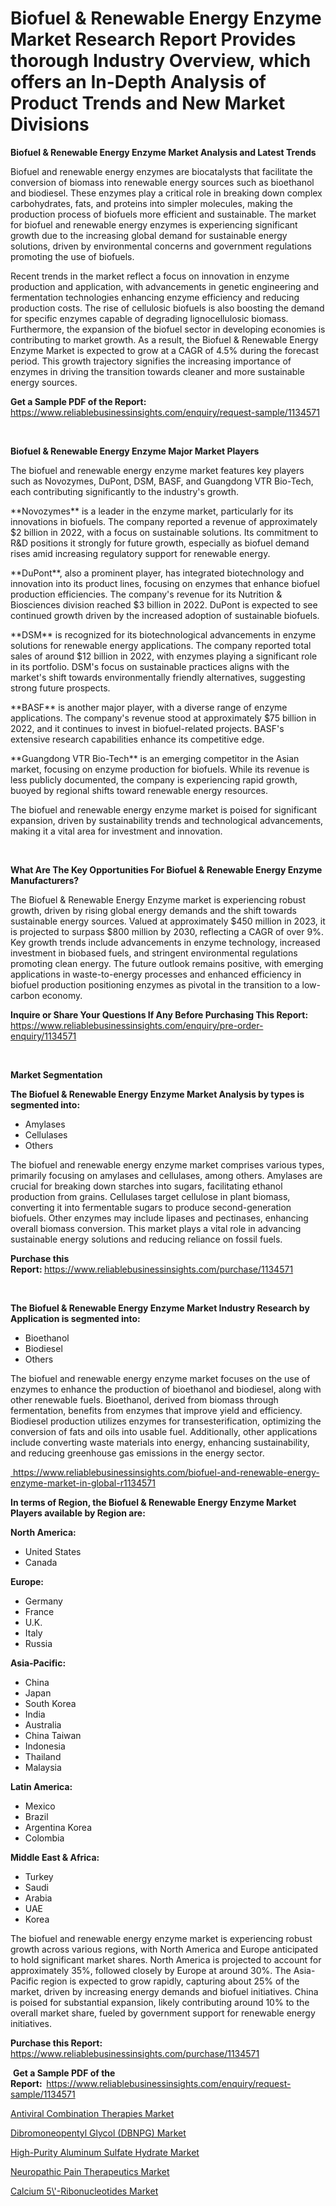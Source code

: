 <p><h1>Biofuel & Renewable Energy Enzyme Market Research Report Provides thorough Industry Overview, which offers an In-Depth Analysis of Product Trends and New Market Divisions</h1></p><p><strong>Biofuel & Renewable Energy Enzyme Market Analysis and Latest Trends</strong></p>
<p><p>Biofuel and renewable energy enzymes are biocatalysts that facilitate the conversion of biomass into renewable energy sources such as bioethanol and biodiesel. These enzymes play a critical role in breaking down complex carbohydrates, fats, and proteins into simpler molecules, making the production process of biofuels more efficient and sustainable. The market for biofuel and renewable energy enzymes is experiencing significant growth due to the increasing global demand for sustainable energy solutions, driven by environmental concerns and government regulations promoting the use of biofuels.</p><p>Recent trends in the market reflect a focus on innovation in enzyme production and application, with advancements in genetic engineering and fermentation technologies enhancing enzyme efficiency and reducing production costs. The rise of cellulosic biofuels is also boosting the demand for specific enzymes capable of degrading lignocellulosic biomass. Furthermore, the expansion of the biofuel sector in developing economies is contributing to market growth. As a result, the Biofuel & Renewable Energy Enzyme Market is expected to grow at a CAGR of 4.5% during the forecast period. This growth trajectory signifies the increasing importance of enzymes in driving the transition towards cleaner and more sustainable energy sources.</p></p>
<p><strong>Get a Sample PDF of the Report:&nbsp;</strong> <a href="https://www.reliablebusinessinsights.com/enquiry/request-sample/1134571?utm_campaign=100&utm_medium=2&utm_source=Github&utm_content=ia&utm_term=25032025&utm_id=biofuel-renewable-energy-enzyme">https://www.reliablebusinessinsights.com/enquiry/request-sample/1134571</a></p>
<p>&nbsp;</p>
<p><strong>Biofuel & Renewable Energy Enzyme Major Market Players</strong></p>
<p><p>The biofuel and renewable energy enzyme market features key players such as Novozymes, DuPont, DSM, BASF, and Guangdong VTR Bio-Tech, each contributing significantly to the industry's growth.</p><p>**Novozymes** is a leader in the enzyme market, particularly for its innovations in biofuels. The company reported a revenue of approximately $2 billion in 2022, with a focus on sustainable solutions. Its commitment to R&D positions it strongly for future growth, especially as biofuel demand rises amid increasing regulatory support for renewable energy.</p><p>**DuPont**, also a prominent player, has integrated biotechnology and innovation into its product lines, focusing on enzymes that enhance biofuel production efficiencies. The company's revenue for its Nutrition & Biosciences division reached $3 billion in 2022. DuPont is expected to see continued growth driven by the increased adoption of sustainable biofuels.</p><p>**DSM** is recognized for its biotechnological advancements in enzyme solutions for renewable energy applications. The company reported total sales of around $12 billion in 2022, with enzymes playing a significant role in its portfolio. DSM's focus on sustainable practices aligns with the market's shift towards environmentally friendly alternatives, suggesting strong future prospects.</p><p>**BASF** is another major player, with a diverse range of enzyme applications. The company's revenue stood at approximately $75 billion in 2022, and it continues to invest in biofuel-related projects. BASF's extensive research capabilities enhance its competitive edge.</p><p>**Guangdong VTR Bio-Tech** is an emerging competitor in the Asian market, focusing on enzyme production for biofuels. While its revenue is less publicly documented, the company is experiencing rapid growth, buoyed by regional shifts toward renewable energy resources.</p><p>The biofuel and renewable energy enzyme market is poised for significant expansion, driven by sustainability trends and technological advancements, making it a vital area for investment and innovation.</p></p>
<p>&nbsp;</p>
<p><strong>What Are The Key Opportunities For Biofuel & Renewable Energy Enzyme Manufacturers?</strong></p>
<p><p>The Biofuel & Renewable Energy Enzyme market is experiencing robust growth, driven by rising global energy demands and the shift towards sustainable energy sources. Valued at approximately $450 million in 2023, it is projected to surpass $800 million by 2030, reflecting a CAGR of over 9%. Key growth trends include advancements in enzyme technology, increased investment in biobased fuels, and stringent environmental regulations promoting clean energy. The future outlook remains positive, with emerging applications in waste-to-energy processes and enhanced efficiency in biofuel production positioning enzymes as pivotal in the transition to a low-carbon economy.</p></p>
<p><strong>Inquire or Share Your Questions If Any Before Purchasing This Report:</strong> <a href="https://www.reliablebusinessinsights.com/enquiry/pre-order-enquiry/1134571?utm_campaign=100&utm_medium=2&utm_source=Github&utm_content=ia&utm_term=25032025&utm_id=biofuel-renewable-energy-enzyme">https://www.reliablebusinessinsights.com/enquiry/pre-order-enquiry/1134571</a></p>
<p>&nbsp;</p>
<p><strong>Market Segmentation</strong></p>
<p><strong>The Biofuel & Renewable Energy Enzyme Market Analysis by types is segmented into:</strong></p>
<p><ul><li>Amylases</li><li>Cellulases</li><li>Others</li></ul></p>
<p><p>The biofuel and renewable energy enzyme market comprises various types, primarily focusing on amylases and cellulases, among others. Amylases are crucial for breaking down starches into sugars, facilitating ethanol production from grains. Cellulases target cellulose in plant biomass, converting it into fermentable sugars to produce second-generation biofuels. Other enzymes may include lipases and pectinases, enhancing overall biomass conversion. This market plays a vital role in advancing sustainable energy solutions and reducing reliance on fossil fuels.</p></p>
<p><strong>Purchase this Report:&nbsp;</strong><a href="https://www.reliablebusinessinsights.com/purchase/1134571?utm_campaign=100&utm_medium=2&utm_source=Github&utm_content=ia&utm_term=25032025&utm_id=biofuel-renewable-energy-enzyme">https://www.reliablebusinessinsights.com/purchase/1134571</a></p>
<p>&nbsp;</p>
<p><strong>The Biofuel & Renewable Energy Enzyme Market Industry Research by Application is segmented into:</strong></p>
<p><ul><li>Bioethanol</li><li>Biodiesel</li><li>Others</li></ul></p>
<p><p>The biofuel and renewable energy enzyme market focuses on the use of enzymes to enhance the production of bioethanol and biodiesel, along with other renewable fuels. Bioethanol, derived from biomass through fermentation, benefits from enzymes that improve yield and efficiency. Biodiesel production utilizes enzymes for transesterification, optimizing the conversion of fats and oils into usable fuel. Additionally, other applications include converting waste materials into energy, enhancing sustainability, and reducing greenhouse gas emissions in the energy sector.</p></p>
<p><a href="https://www.reliablebusinessinsights.com/biofuel-and-renewable-energy-enzyme-market-in-global-r1134571?utm_campaign=100&utm_medium=2&utm_source=Github&utm_content=ia&utm_term=25032025&utm_id=biofuel-renewable-energy-enzyme">&nbsp;https://www.reliablebusinessinsights.com/biofuel-and-renewable-energy-enzyme-market-in-global-r1134571</a></p>
<p><strong>In terms of Region, the Biofuel & Renewable Energy Enzyme Market Players available by Region are:</strong></p>
<p>
    <p> <strong> North America: </strong>
        <ul>
            <li>United States</li>
            <li>Canada</li>
        </ul>
        </p> 
    <p> <strong> Europe: </strong>
        <ul>
            <li>Germany</li>
            <li>France</li>
            <li>U.K.</li>
            <li>Italy</li>
            <li>Russia</li>
        </ul>
        </p> 
    <p> <strong> Asia-Pacific: </strong>
        <ul>
            <li>China</li>
            <li>Japan</li>
            <li>South Korea</li>
            <li>India</li>
            <li>Australia</li>
            <li>China Taiwan</li>
            <li>Indonesia</li>
            <li>Thailand</li>
            <li>Malaysia</li>
        </ul>
        </p> 
    <p> <strong> Latin America: </strong>
        <ul>
            <li>Mexico</li>
            <li>Brazil</li>
            <li>Argentina Korea</li>
            <li>Colombia</li>
        </ul>
        </p> 
    <p> <strong> Middle East & Africa: </strong>
        <ul>
            <li>Turkey</li>
            <li>Saudi</li>
            <li>Arabia</li>
            <li>UAE</li>
            <li>Korea</li>
        </ul>
    </p>
    </p>
<p><p>The biofuel and renewable energy enzyme market is experiencing robust growth across various regions, with North America and Europe anticipated to hold significant market shares. North America is projected to account for approximately 35%, followed closely by Europe at around 30%. The Asia-Pacific region is expected to grow rapidly, capturing about 25% of the market, driven by increasing energy demands and biofuel initiatives. China is poised for substantial expansion, likely contributing around 10% to the overall market share, fueled by government support for renewable energy initiatives.</p></p>
<p><strong>Purchase this Report: </strong><a href="https://www.reliablebusinessinsights.com/purchase/1134571?utm_campaign=100&utm_medium=2&utm_source=Github&utm_content=ia&utm_term=25032025&utm_id=biofuel-renewable-energy-enzyme">https://www.reliablebusinessinsights.com/purchase/1134571</a></p>
<p>&nbsp;<strong>Get a Sample PDF of the Report:&nbsp;&nbsp;</strong><a href="https://www.reliablebusinessinsights.com/enquiry/request-sample/1134571?utm_campaign=100&utm_medium=2&utm_source=Github&utm_content=ia&utm_term=25032025&utm_id=biofuel-renewable-energy-enzyme">https://www.reliablebusinessinsights.com/enquiry/request-sample/1134571</a></p>
<p><strong></strong></p>
<p><p><a href="https://github.com/bauldlimle6h/Market-Research-Report-List-1/blob/main/antiviral-combination-therapies-market.md?utm_campaign=100&utm_medium=2&utm_source=Github&utm_content=ia&utm_term=25032025&utm_id=biofuel-renewable-energy-enzyme">Antiviral Combination Therapies Market</a></p><p><a href="https://github.com/sternymkere4/Market-Research-Report-List-1/blob/main/dibromoneopentyl-glycol-dbnpg-market.md?utm_campaign=100&utm_medium=2&utm_source=Github&utm_content=ia&utm_term=25032025&utm_id=biofuel-renewable-energy-enzyme">Dibromoneopentyl Glycol (DBNPG) Market</a></p><p><a href="https://github.com/makzzochil/Market-Research-Report-List-1/blob/main/high-purity-aluminum-sulfate-hydrate-market.md?utm_campaign=100&utm_medium=2&utm_source=Github&utm_content=ia&utm_term=25032025&utm_id=biofuel-renewable-energy-enzyme">High-Purity Aluminum Sulfate Hydrate Market</a></p><p><a href="https://github.com/heinslakey2x/Market-Research-Report-List-1/blob/main/neuropathic-pain-therapeutics-market.md?utm_campaign=100&utm_medium=2&utm_source=Github&utm_content=ia&utm_term=25032025&utm_id=biofuel-renewable-energy-enzyme">Neuropathic Pain Therapeutics Market</a></p><p><a href="https://github.com/buseknoden2b/Market-Research-Report-List-1/blob/main/calcium-5-ribonucleotides-market.md?utm_campaign=100&utm_medium=2&utm_source=Github&utm_content=ia&utm_term=25032025&utm_id=biofuel-renewable-energy-enzyme">Calcium 5\'-Ribonucleotides Market</a></p></p>